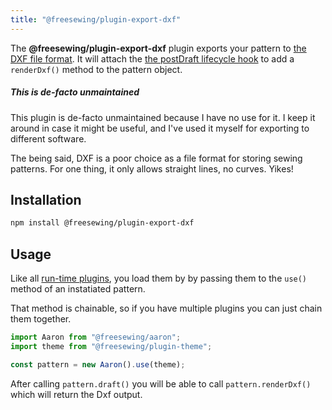 ```yaml
---
title: "@freesewing/plugin-export-dxf"
---
```


The **@freesewing/plugin-export-dxf** plugin exports your pattern
to [the DXF file format](https://en.wikipedia.org/wiki/AutoCAD_DXF).
It will attach the [the postDraft lifecycle
hook](/reference/api/hooks/postdraft) to add a `renderDxf()` method
to the pattern object.

<Comment by="joost">

##### This is de-facto unmaintained

This plugin is de-facto unmaintained because I have no use for it.
I keep it around in case it might be useful, and I've used it
myself for exporting to different software.

The being said, DXF is a poor choice as a file format for storing sewing patterns.
For one thing, it only allows straight lines, no curves. Yikes!

</Comment>

## Installation

```sh
npm install @freesewing/plugin-export-dxf
```

## Usage

Like all [run-time plugins](/guides/plugins/types-of-plugins#run-time-plugins), you
load them by by passing them to the `use()` method of an instatiated pattern.

That method is chainable, so if you have multiple plugins you can just chain them together.

```js
import Aaron from "@freesewing/aaron";
import theme from "@freesewing/plugin-theme";

const pattern = new Aaron().use(theme);
```

After calling `pattern.draft()` you will be able to call `pattern.renderDxf()`
which will return the Dxf output.
